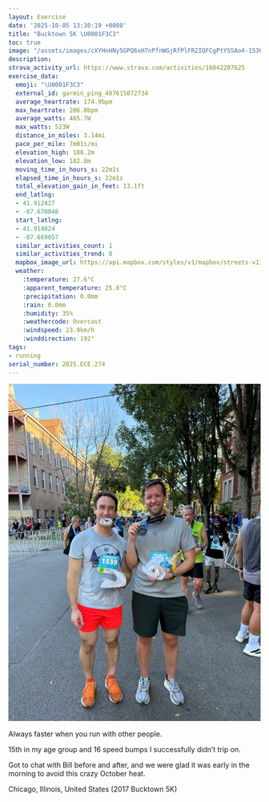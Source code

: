 ```yaml
---
layout: Exercise
date: '2025-10-05 13:30:19 +0000'
title: "Bucktown 5K \U0001F3C3"
toc: true
image: "/assets/images/cXYHnHNy5GPQ6xH7nPfnWGjRfPlFR2IQFCgPtYSSAo4-1536x2048.jpg.jpeg"
description:
strava_activity_url: https://www.strava.com/activities/16042207625
exercise_data:
  emoji: "\U0001F3C3"
  external_id: garmin_ping_487615072734
  average_heartrate: 174.9bpm
  max_heartrate: 206.0bpm
  average_watts: 465.7W
  max_watts: 523W
  distance_in_miles: 3.14mi
  pace_per_mile: 7m01s/mi
  elevation_high: 188.2m
  elevation_low: 182.8m
  moving_time_in_hours_s: 22m1s
  elapsed_time_in_hours_s: 22m1s
  total_elevation_gain_in_feet: 13.1ft
  end_latlng:
  - 41.912427
  - -87.670048
  start_latlng:
  - 41.914824
  - -87.669057
  similar_activities_count: 1
  similar_activities_trend: 0
  mapbox_image_url: https://api.mapbox.com/styles/v1/mapbox/streets-v11/static/path-5+787af2-1.0(mvy~FfgbvODlD%40%60I%40n%40DhJHpBDVNLZBv%40E%7CA%3FjCG%7CBBfAIzAEv%40%40XBHLBz%40%3FtB%40%60AAjFFxCCdACDEBm%40Dw%40%40g%40FwAAgBDuAAmCFo%40AmEHkD%3FoDJeA%3FqDJc%40A_A%40%5DBc%40%3FeADYFCDCN%3F%7CAFdKBfAA%60D%40%60BFlADNJHdA%40bBEd%40%40jAAh%40Cz%40%40%7C%40Gb%40%40t%40Av%40GpA%40%7CAGnA%40JAHKN%5DBYEsJEQOMMA_B%40KCCGCSGaKBi%40FMTEnBEjAIhAAz%40BlBCpA%40nAGDCtB%40%7C%40Ep%40%40t%40AJCDEBM%3Fq%40G%7BCCuDCs%40AaNE%7BCBgAC%7BA%40aAEiB),pin-s-s+e5b22e(-87.67108,41.91607),pin-s-f+89ae00(-87.67277000000004,41.91236999999999)/auto/800x800?access_token=pk.eyJ1Ijoiam9zaGJlY2ttYW4iLCJhIjoiY205eWR2aDd1MWZ6djJrbXc4a3M0bWZleiJ9.XiG9OWkNcZk2QzjJbxLB4A
  weather:
    :temperature: 27.6°C
    :apparent_temperature: 25.0°C
    :precipitation: 0.0mm
    :rain: 0.0mm
    :humidity: 35%
    :weathercode: Overcast
    :windspeed: 23.9km/h
    :winddirection: 192°
tags:
- running
serial_number: 2025.ECE.274
---
```

![Bucktown 5K](/assets/images/cXYHnHNy5GPQ6xH7nPfnWGjRfPlFR2IQFCgPtYSSAo4-1536x2048.jpg.jpeg)

Always faster when you run with other people. 

15th in my age group and 16 speed bumps I successfully didn’t trip on. 

Got to chat with Bill before and after, and we were glad it was early in the morning to avoid this crazy October heat.

Chicago, Illinois, United States (2017 Bucktown 5K)
